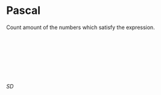 # Pascal
Count amount of the numbers which satisfy the expression.<br/><br/><br/><br/><br/><br/><br/><br/>
###### SD
